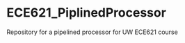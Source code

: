 ECE621_PiplinedProcessor
========================

Repository for a pipelined processor for UW ECE621 course
